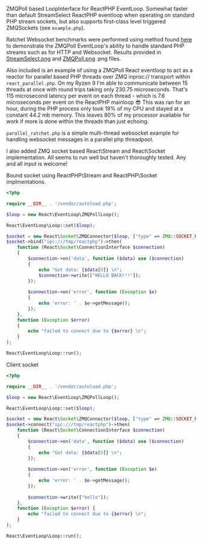 ZMQPoll based LoopInterface for ReactPHP EventLoop. Somewhat faster than default StreamSelect ReactPHP eventloop when operating on standard PHP stream sockets, but also supports first-class level triggered ZMQSockets (see `example.php`). 

Ratchet Websocket benchmarks were performed using method found [here](https://github.com/matttomasetti/PHP-Ratchet_Websocket-Benchmark-Server) to demonstrate the ZMQPoll EventLoop's ability to handle standard PHP streams such as for HTTP and Websocket. Results provided in [StreamSelect.png](https://github.com/ClosetMonkey/ReactPHPZMQ/blob/main/StreamSelect.png) and [ZMQPoll.png](https://github.com/ClosetMonkey/ReactPHPZMQ/blob/main/ZMQPoll.png) .png files.

Also included is an example of using a ZMQPoll React eventloop to act as a reactor for parallel based PHP threads over ZMQ inproc:// transport within `react_parallel.php`. On my Ryzen 9 I'm able to communicate between 15 threads at once with round trips taking only 230.75 microseconds. That's 115 microsecond latency per event on each thread - which is 7.6 microseconds per event on the ReactPHP mainloop 😎 This was ran for an hour, during the PHP process only took 19% of my CPU and stayed at a constant 44.2 mb memory. This leaves 80% of my processor available for work if more is done within the threads than just echoing.

`parallel_ratchet.php` is a simple multi-thread websocket example for handling websocket messages in a parallel php threadpool.

I also added ZMQ socket based React\Stream and React\Socket implementation. All seems to run well but haven't thoroughly tested. Any and all input is welcome!

Bound socket using ReactPHP\Stream and ReactPHP\Socket implmentations.
```php
<?php

require __DIR__ . '/vendor/autoload.php';

$loop = new React\EventLoop\ZMQPollLoop();

React\EventLoop\Loop::set($loop);

$socket = new React\Socket\ZMQConnector($loop, ["type" => ZMQ::SOCKET_REP]);
$socket->bind("ipc:///tmp/reactphp")->then(
    function (React\Socket\ConnectionInterface $connection) 
    {
        $connection->on('data', function ($data) use ($connection)
        {
            echo "Got data: {$data[0]} \n";
            $connection->write(["HELLO BACK!!!"]);
        });
        
        $connection->on('error', function (Exception $e)
        {
            echo 'error: ' . $e->getMessage();
        });    
    },
    function (Exception $error) 
    {
        echo "failed to connect due to {$error} \n";
    }
);

React\EventLoop\Loop::run();
```

Client socket
```php
<?php

require __DIR__ . '/vendor/autoload.php';

$loop = new React\EventLoop\ZMQPollLoop();

React\EventLoop\Loop::set($loop);

$socket = new React\Socket\ZMQConnector($loop, ["type" => ZMQ::SOCKET_REQ]);
$socket->connect("ipc:///tmp/reactphp")->then(
    function (React\Socket\ConnectionInterface $connection)
    {
        $connection->on('data', function ($data) use ($connection)
        {
            echo "Got data: {$data[0]} \n";
        });
        
        $connection->on('error', function (Exception $e)
        {
            echo 'error: ' . $e->getMessage();
        });    
    
        $connection->write(["hello"]);
    },
    function (Exception $error) {
        echo "failed to connect due to {$error} \n";
    }
);

React\EventLoop\Loop::run();
```
